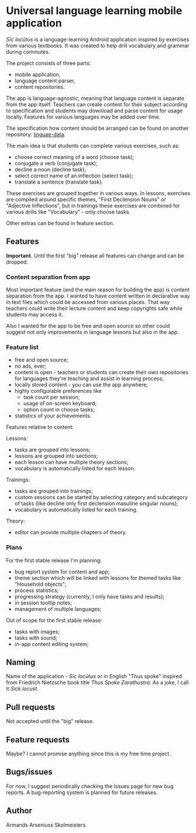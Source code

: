 # Universal language learning mobile application

_Sīc locūtus_ is a language-learning Android application inspired by exercises from various
textbooks. It was created to help drill vocabulary and grammar during commutes.

The project consists of three parts:

 - mobile application,
 - language content parser,
 - content repositories.

The app is language-agnostic, meaning that language content is separate from the app itself.
Teachers can create content for their subject according to specification and students may download
and parse content for usage locally. Features for various languages may be added over time.

The specification how content should be arranged can be found on another repository:
[linguae-data](https://github.com/arseniuss/linguae-data/tree/master/Specification).

The main idea is that students can complete various exercises, such as:

 - choose correct meaning of a word (choose task);
 - conjugate a verb (conjugate task);
 - decline a noun (decline task);
 - select correct name of an inflection (select task);
 - translate a sentence (translate task).

These exercises are grouped together in various ways. In lessons, exercises are compiled around
specific themes, "First Declension Nouns" or "Adjective Inflections", but in trainings these
exercises are combined for various drills like "Vocabulary" - only choose tasks.

Other extras can be found in feature section.

## Features

**Important.** Until the first "big" release all features can change and can be dropped.

### Content separation from app

Most important feature (and the main reason for building the app) is content separation from the app.
I wanted to have content written in declarative way in text files which could be accessed from
various places. That way teachers could write their lecture content and keep copyrights safe
while students may access it.

Also I wanted for the app to be free and open source so other could suggest not only improvements
in language lessons but also in the app.

### Feature list

- free and open source;
- no ads, ever;
- content is open - teachers or students can create their own repositories for languages they're
teaching and assist in learning process;
- locally stored content - you can use the app anywhere;
- highly configurable preferences like
    - task count per session;
    - usage of on-screen keyboard;
    - option count in choose tasks;
- statistics of your achievements.

Features relative to content:

Lessons:

 - tasks are grouped into lessons;
 - lessons are grouped into sections;
 - each lesson can have multiple theory sections;
 - vocabulary is automatically listed for each lesson.

Trainings:

- tasks are grouped into trainings;
- custom sessions can be started by selecting category and subcategory of tasks (like decline only
first declension masuline singular nouns);
- vocabulary is automatically listed for each training.

Theory:

- editor can provide multiple chapters of theory.

### Plans

For the first stable release I'm planning:
 - bug report system for content and app;
 - theme section which will be linked with lessons for themed tasks like "Household objects";
 - process statistics;
 - progressing strategy (currently, I only have tasks and results);
 - in session tooltip notes;
 - management of multiple languages;

Out of scope for the first stable release:
 - tasks with images;
 - tasks with sound;
 - in-app content editing system;

## Naming

Name of the application - _Sīc locūtus_ or in English "Thus spoke" inspired from Friedrich
Nietzsche book title _Thus Spoke Zarathustra_. As a joke, I call it _Sick locust_.

## Pull requests

Not accepted until the "big" release.

## Feature requests

Maybe? I cannot promise anything since this is my free time project.

## Bugs/issues

For now, I suggest periodically checking the Issues page for new bug reports. A bug-reporting
system is planned for future releases.

## Author

Armands Arseniuss Skolmeisters